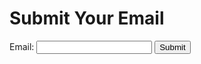 <!DOCTYPE html>
<html lang="en">
<head>
    <meta charset="UTF-8">
    <meta name="viewport" content="width=device-width, initial-scale=1.0">
    <title>Terminal Email Form</title>
    <link rel="stylesheet" href="public/style.css">
    <link rel="stylesheet" href="https://unpkg.com/terminal.css@0.7.4/dist/terminal.min.css">
</head>
<body>
    <div class="terminal">
        <h1>Submit Your Email</h1>
        <form action="http://localhost:3000/submit-email" method="POST">
            <label for="email">Email:</label>
            <input type="email" id="email" name="email" required>
            <button type="submit">Submit</button>
        </form>
    </div>
</body>
</html>
